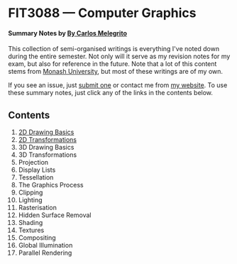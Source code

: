 # FIT3088 — Computer Graphics
#### Summary Notes by [By Carlos Melegrito](http://mlgrto.com)

This collection of semi-organised writings is everything I've noted down during the entire semester. Not only will it serve as my revision notes for my exam, but also for reference in the future. Note that a lot of this content stems from [Monash University](http://www.monash.edu), but most of these writings are of my own.

If you see an issue, just [submit one](https://github.com/cjmlgrto/fit3088-notes/issues/new) or contact me from [my website](http://mlgrto.com/). To use these summary notes, just click any of the links in the contents below.

## Contents

1. [2D Drawing Basics](https://github.com/cjmlgrto/fit3088-notes/blob/master/notes/01-2D_drawing_basics.md)
2. [2D Transformations](https://github.com/cjmlgrto/fit3088-notes/blob/master/notes/02-2D_transformations.md)
3. 3D Drawing Basics
4. 3D Transformations
5. Projection
6. Display Lists
7. Tessellation
8. The Graphics Process
9. Clipping
10. Lighting
11. Rasterisation
12. Hidden Surface Removal
13. Shading
14. Textures
15. Compositing
16. Global Illumination
17. Parallel Rendering